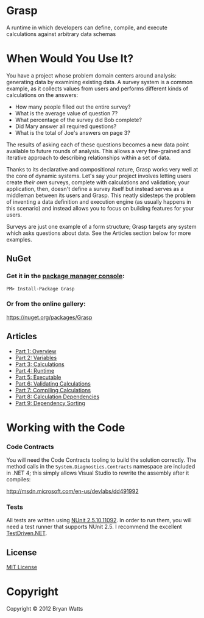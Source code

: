 # Grasp

A runtime in which developers can define, compile, and execute calculations against arbitrary data schemas

# When Would You Use It?

You have a project whose problem domain centers around analysis: generating data by examining existing data. A survey system is a common example, as it collects values from users and performs different kinds of calculations on the answers:

* How many people filled out the entire survey?
* What is the average value of question 7?
* What percentage of the survey did Bob complete?
* Did Mary answer all required questions?
* What is the total of Joe's answers on page 3?

The results of asking each of these questions becomes a new data point available to future rounds of analysis. This allows a very fine-grained and iterative approach to describing relationships within a set of data.

Thanks to its declarative and compositional nature, Grasp works very well at the core of dynamic systems. Let's say your project involves letting users create _their own_ surveys, complete with calculations and validation; your application, then, doesn't define a survey itself but instead serves as a middleman between its users and Grasp. This neatly sidesteps the problem of inventing a data definition and execution engine (as usually happens in this scenario) and instead allows you to focus on building features for your users.

Surveys are just one example of a form structure; Grasp targets any system which asks questions about data. See the Articles section below for more examples.

## NuGet

### Get it in the [package manager console](http://docs.nuget.org/docs/start-here/using-the-package-manager-console):

    PM> Install-Package Grasp

### Or from the online gallery:
https://nuget.org/packages/Grasp

## Articles

* [Part 1: Overview](http://www.executableintent.com/grasp-a-net-analysis-engine-part-1-overview/)
* [Part 2: Variables](http://www.executableintent.com/grasp-a-net-analysis-engine-part-2-variables/)
* [Part 3: Calculations](http://www.executableintent.com/grasp-a-net-analysis-engine-part-3-calculations/)
* [Part 4: Runtime](http://www.executableintent.com/grasp-a-net-analysis-engine-part-4-runtime/)
* [Part 5: Executable](http://www.executableintent.com/grasp-a-net-analysis-engine-part-5-executable/)
* [Part 6: Validating Calculations](http://www.executableintent.com/grasp-a-net-analysis-engine-part-6-validating-calculations/)
* [Part 7: Compiling Calculations](http://www.executableintent.com/grasp-a-net-analysis-engine-part-7-compiling-calculations/)
* [Part 8: Calculation Dependencies](http://www.executableintent.com/grasp-a-net-analysis-engine-part-8-calculation-dependencies/)
* [Part 9: Dependency Sorting](http://www.executableintent.com/grasp-a-net-analysis-engine-part-9-dependency-sorting/)

# Working with the Code

### Code Contracts

You will need the Code Contracts tooling to build the solution correctly. The method calls in the `System.Diagnostics.Contracts` namespace are included in .NET 4; this simply allows Visual Studio to rewrite the assembly after it compiles:

http://msdn.microsoft.com/en-us/devlabs/dd491992

### Tests

All tests are written using [NUnit 2.5.10.11092](http://nuget.org/packages/NUnit/2.5.10.11092). In order to run them, you will need a test runner that supports NUnit 2.5. I recommend the excellent [TestDriven.NET](http://www.testdriven.net/). 

## License
[MIT License](https://github.com/bwatts/Grasp/blob/master/Grasp-License.txt)

# Copyright

Copyright &copy; 2012 Bryan Watts